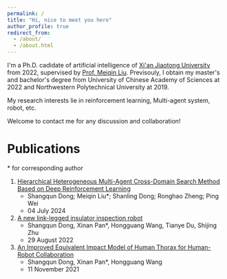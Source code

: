 ```yaml
---
permalink: /
title: "Hi, nice to meet you here"
author_profile: true
redirect_from: 
  - /about/
  - /about.html
---
```


I'm a Ph.D. cadidate of artificial intelligence of [Xi'an Jiaotong University](https://www.xjtu.edu.cn/) from 2022, supervised by [Prof. Meiqin Liu](http://www.aiar.xjtu.edu.cn/info/1046/1942.htm). Previsouly, I obtain my master's and bachelor's degree from University of Chinese Academy of Sciences at 2022 and Northwestern Polytechnical University at 2019.

My research interests lie in reinforcement learning, Multi-agent system, robot, etc.

Welcome to contact me for any discussion and collaboration!

Publications
======
\* for corresponding author
1. [Hierarchical Heterogeneous Multi-Agent Cross-Domain Search Method Based on Deep Reinforcement Learning](https://doi.org/10.1109/TITS.2024.3417698)
   - Shangqun Dong; Meiqin Liu*; Shanling Dong; Ronghao Zheng; Ping Wei
   - 04 July 2024
2. [A new link-legged insulator inspection robot](https://doi.org/10.1016/j.epsr.2022.108741)
   - Shangqun Dong, Xinan Pan*, Hongguang Wang, Tianye Du, Shijing Zhu
   - 29 August 2022
3. [An Improved Equivalent Impact Model of Human Thorax for Human-Robot Collaboration](https://doi.org/10.1007/s41315-021-00213-z)
   - Shangqun Dong, Xinan Pan*, Hongguang Wang
   - 11 November 2021

